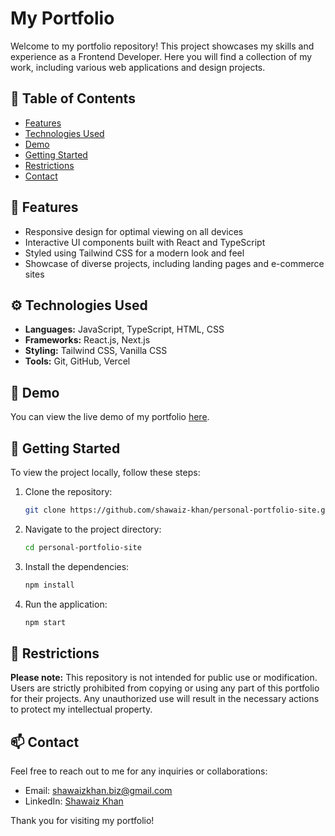 # My Portfolio

Welcome to my portfolio repository! This project showcases my skills and experience as a Frontend Developer. Here you will find a collection of my work, including various web applications and design projects.

## 📖 Table of Contents
- [Features](#-features)
- [Technologies Used](#-technologies-used)
- [Demo](#-demo)
- [Getting Started](#-getting-started)
- [Restrictions](#-restrictions)
- [Contact](#-contact)

## 🌟 Features
- Responsive design for optimal viewing on all devices
- Interactive UI components built with React and TypeScript
- Styled using Tailwind CSS for a modern look and feel
- Showcase of diverse projects, including landing pages and e-commerce sites

## ⚙️ Technologies Used
- **Languages:** JavaScript, TypeScript, HTML, CSS
- **Frameworks:** React.js, Next.js
- **Styling:** Tailwind CSS, Vanilla CSS
- **Tools:** Git, GitHub, Vercel

## 🎥 Demo
You can view the live demo of my portfolio [here](#).

## 🚀 Getting Started
To view the project locally, follow these steps:

1. Clone the repository:
   ```bash
   git clone https://github.com/shawaiz-khan/personal-portfolio-site.git
   ```
2. Navigate to the project directory:
   ```bash
   cd personal-portfolio-site
   ```
3. Install the dependencies:
   ```bash
   npm install
   ```
4. Run the application:
   ```bash
   npm start
   ```

## 🚫 Restrictions
**Please note:** This repository is not intended for public use or modification. Users are strictly prohibited from copying or using any part of this portfolio for their projects. Any unauthorized use will result in the necessary actions to protect my intellectual property.

## 📫 Contact
Feel free to reach out to me for any inquiries or collaborations:
- Email: shawaizkhan.biz@gmail.com
- LinkedIn: [Shawaiz Khan](https://www.linkedin.com/in/bizshawaizkhan/)

Thank you for visiting my portfolio!